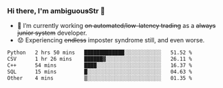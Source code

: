 ### Hi there, I'm ambiguou~~s~~Str 👋

<!--
**ambiguoustexture/ambiguoustexture** is a ✨ _special_ ✨ repository because its `README.md` (this file) appears on your GitHub profile.

Here are some ideas to get you started:
-->
- 🔭 I’m currently working ~~on automated/low-latency trading~~ as a ~~always junior system~~ developer.
- :worried: Experiencing ~~endless~~ imposter syndrome still, and even worse.

<!--START_SECTION:waka-->

```txt
Python   2 hrs 50 mins   █████████████░░░░░░░░░░░░   51.52 %
CSV      1 hr 26 mins    ██████▓░░░░░░░░░░░░░░░░░░   26.11 %
C++      54 mins         ████░░░░░░░░░░░░░░░░░░░░░   16.37 %
SQL      15 mins         █░░░░░░░░░░░░░░░░░░░░░░░░   04.63 %
Other    4 mins          ▒░░░░░░░░░░░░░░░░░░░░░░░░   01.35 %
```

<!--END_SECTION:waka-->
